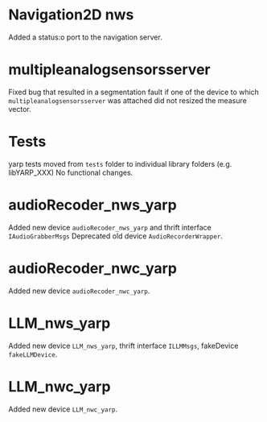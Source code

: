 # Navigation2D nws

Added a status:o port to the navigation server.

# multipleanalogsensorsserver

Fixed bug that resulted in a segmentation fault if one of the device to which
`multipleanalogsensorsserver` was attached did not resized the measure vector.

# Tests
yarp tests moved from `tests` folder to individual library folders (e.g. libYARP_XXX)
No functional changes.

# audioRecoder_nws_yarp

Added new device `audioRecoder_nws_yarp` and thrift interface `IAudioGrabberMsgs`
Deprecated old device `AudioRecorderWrapper`.

# audioRecoder_nwc_yarp

Added new device `audioRecoder_nwc_yarp`.

# LLM_nws_yarp

Added new device `LLM_nws_yarp`, thrift interface `ILLMMsgs`, fakeDevice `fakeLLMDevice`.

# LLM_nwc_yarp

Added new device `LLM_nwc_yarp`.